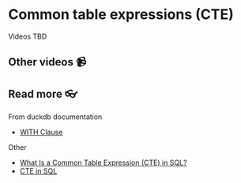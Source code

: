 # Common table expressions (CTE)

Videos TBD  



## Other videos 📹

## Read more 👓

From duckdb documentation
- [WITH Clause](https://duckdb.org/docs/sql/query_syntax/with.html)

Other
- [What Is a Common Table Expression (CTE) in SQL?](https://learnsql.com/blog/what-is-common-table-expression/) 
- [CTE in SQL](https://www.geeksforgeeks.org/cte-in-sql/)